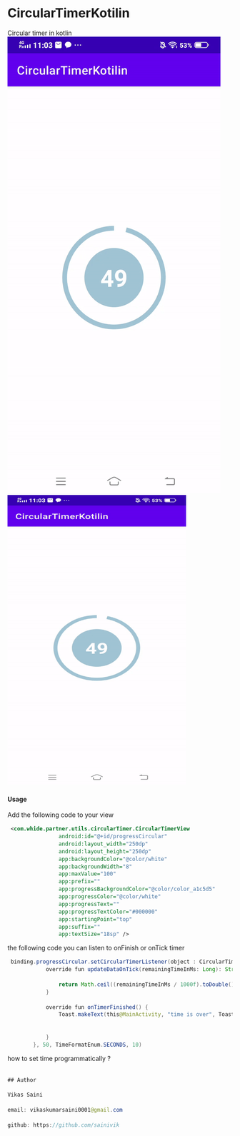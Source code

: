 # CircularTimerKotilin
Circular timer in kotlin
![Overview Main Activity](https://github.com/sainivik/CircularTimerKotilin/blob/master/app/screenshots/circularview.gif.gif)
<img src="https://github.com/sainivik/CircularTimerKotilin/blob/master/app/screenshots/circularview.gif.gif" width="400px" height="650px"/>

#### Usage

Add the following code to your view

```xml
 <com.whide.partner.utils.circularTimer.CircularTimerView
                android:id="@+id/progressCircular"
                android:layout_width="250dp"
                android:layout_height="250dp"
                app:backgroundColor="@color/white"
                app:backgroundWidth="8"
                app:maxValue="100"
                app:prefix=""
                app:progressBackgroundColor="@color/color_a1c5d5"
                app:progressColor="@color/white"
                app:progressText=""
                app:progressTextColor="#000000"
                app:startingPoint="top"
                app:suffix=""
                app:textSize="18sp" />
```

 the following code you can listen to onFinish or onTick timer

```java
 binding.progressCircular.setCircularTimerListener(object : CircularTimerListener {
            override fun updateDataOnTick(remainingTimeInMs: Long): String {

                return Math.ceil((remainingTimeInMs / 1000f).toDouble()).toString()
            }

            override fun onTimerFinished() {
                Toast.makeText(this@MainActivity, "time is over", Toast.LENGTH_LONG).show()


            }
        }, 50, TimeFormatEnum.SECONDS, 10)
```
how to set time programmatically ?

```java

## Author

Vikas Saini

email: vikaskumarsaini0001@gmail.com

github: https://github.com/sainivik

